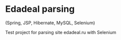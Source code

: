 # Edadeal parsing

(Spring, JSP, Hibernate, MySQL, Selenium)

Test project for parsing site edadeal.ru with Selenium


